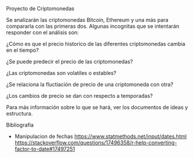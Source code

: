 Proyecto de Criptomonedas

Se analizarán las criptomonedas Bitcoin, Ethereum y una más para compararla con las primeras dos.
Algunas incognitas que se intentarán responder con el análisis son:

¿Cómo es que el precio historico de las diferentes criptomonedas cambia en el tiempo?

¿Se puede predecir el precio de las criptomonedas?

¿Las criptomonedas son volatiles o estables?

¿Se relaciona la fluctiación de precio de una criptomoneda con otra?

¿Los cambios de precio se dan con respecto a temporadas?

Para más información sobre lo que se hará, ver los documentos de ideas y estructura.

Bibliografia

- Manipulacion de fechas 
https://www.statmethods.net/input/dates.html
https://stackoverflow.com/questions/17496358/r-help-converting-factor-to-date#17497251
